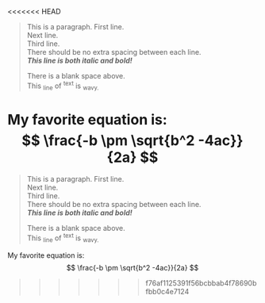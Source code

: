 <<<<<<< HEAD
> This is a paragraph. First line.  
> Next line.  
> Third line.  
> There should be no extra spacing between each line.  
> _**This line is both italic and bold!**_
>
> There is a blank space above.  
> This <sub>line</sub> of <sup>text</sup> is <sub>wavy.</sub>

My favorite equation is:
$$ \frac{-b \pm \sqrt{b^2 -4ac}}{2a} $$
=======
> This is a paragraph. First line.  
> Next line.  
> Third line.  
> There should be no extra spacing between each line.  
> _**This line is both italic and bold!**_
>
> There is a blank space above.  
> This <sub>line</sub> of <sup>text</sup> is <sub>wavy.</sub>

My favorite equation is:
$$ \frac{-b \pm \sqrt{b^2 -4ac}}{2a} $$
>>>>>>> f76af1125391f56bcbbab4f78690bfbb0c4e7124
